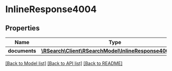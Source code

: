 # InlineResponse4004

## Properties
Name | Type | Description | Notes
------------ | ------------- | ------------- | -------------
**documents** | [**\RSearch\Client\RSearchModel\InlineResponse400Indexes**](InlineResponse400Indexes.md) |  | [optional] 

[[Back to Model list]](../README.md#documentation-for-models) [[Back to API list]](../README.md#documentation-for-api-endpoints) [[Back to README]](../README.md)


